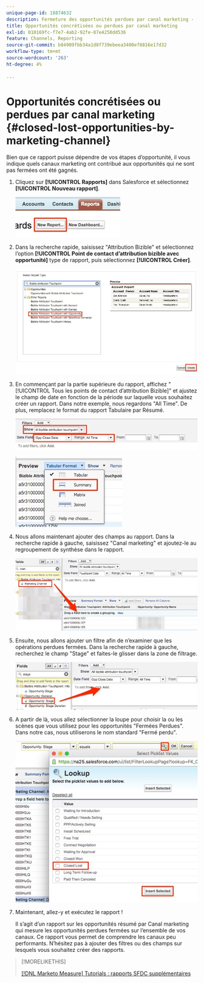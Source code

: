 ```yaml
---
unique-page-id: 18874632
description: Fermeture des opportunités perdues par canal marketing - [!DNL Marketo Measure]
title: Opportunités concrétisées ou perdues par canal marketing
exl-id: 010169fc-f7e7-4ab2-92fe-87e4250dd536
feature: Channels, Reporting
source-git-commit: b84909fbb34a1d8f739ebeea3400ef8816e17d32
workflow-type: tm+mt
source-wordcount: '263'
ht-degree: 4%

---
```


# Opportunités concrétisées ou perdues par canal marketing {#closed-lost-opportunities-by-marketing-channel}

Bien que ce rapport puisse dépendre de vos étapes d’opportunité, il vous indique quels canaux marketing ont contribué aux opportunités qui ne sont pas fermées ont été gagnés.

1. Cliquez sur **[!UICONTROL Rapports]** dans Salesforce et sélectionnez **[!UICONTROL Nouveau rapport]**.

   ![](assets/1-3.jpg)

1. Dans la recherche rapide, saisissez &quot;Attribution Bizible&quot; et sélectionnez l’option **[!UICONTROL Point de contact d’attribution bizible avec opportunité]** type de rapport, puis sélectionnez **[!UICONTROL Créer]**.

   ![](assets/2-3.jpg)

1. En commençant par la partie supérieure du rapport, affichez &quot;[!UICONTROL Tous les points de contact d’attribution Bizible]&quot; et ajustez le champ de date en fonction de la période sur laquelle vous souhaitez créer un rapport. Dans notre exemple, nous regardons &quot;All Time&quot;. De plus, remplacez le format du rapport Tabulaire par Résumé.

   ![](assets/3-3.jpg)

   ![](assets/4-2.jpg)

1. Nous allons maintenant ajouter des champs au rapport. Dans la recherche rapide à gauche, saisissez &quot;Canal marketing&quot; et ajoutez-le au regroupement de synthèse dans le rapport.

   ![](assets/5.jpg)

1. Ensuite, nous allons ajouter un filtre afin de n’examiner que les opérations perdues fermées. Dans la recherche rapide à gauche, recherchez le champ &quot;Stage&quot; et faites-le glisser dans la zone de filtrage.

   ![](assets/6.jpg)

1. A partir de là, vous allez sélectionner la loupe pour choisir la ou les scènes que vous utilisez pour les opportunités &quot;Fermées Perdues&quot;. Dans notre cas, nous utiliserons le nom standard &quot;Fermé perdu&quot;.

   ![](assets/7.jpg)

1. Maintenant, allez-y et exécutez le rapport !

   Il s’agit d’un rapport sur les opportunités résumé par Canal marketing qui mesure les opportunités perdues fermées sur l’ensemble de vos canaux. Ce rapport vous permet de comprendre les canaux peu performants. N’hésitez pas à ajouter des filtres ou des champs sur lesquels vous souhaitez créer des rapports.

>[!MORELIKETHIS]
>
>[[!DNL Marketo Measure] Tutorials : rapports SFDC supplémentaires](https://experienceleague.adobe.com/en/docs/marketo-measure-learn/tutorials/onboarding/marketo-measure-102/addtional-salesforce-reports)
